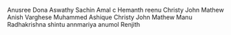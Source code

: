 Anusree
Dona
Aswathy
Sachin 
Amal c
Hemanth
reenu
Christy John Mathew
Anish Varghese
Muhammed Ashique
Christy John Mathew
Manu Radhakrishna
shintu
annmariya
anumol
Renjith 

